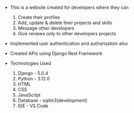 * This is a website created for developers where they can 
  1. Create their profiles
  2. Add, update & delete their projects and skills
  3. Message other developers
  4. Give reviews only to other developers projects

* Implemented user authentication and authorization also

* Created APIs using Django Rest Framework

* Technologies Used
  1. Django - 5.0.4
  2. Python - 3.12.0
  3. HTML
  4. CSS
  5. JavaScript
  6. Database - sqlite3(development)
  7. IDE - VS Code
